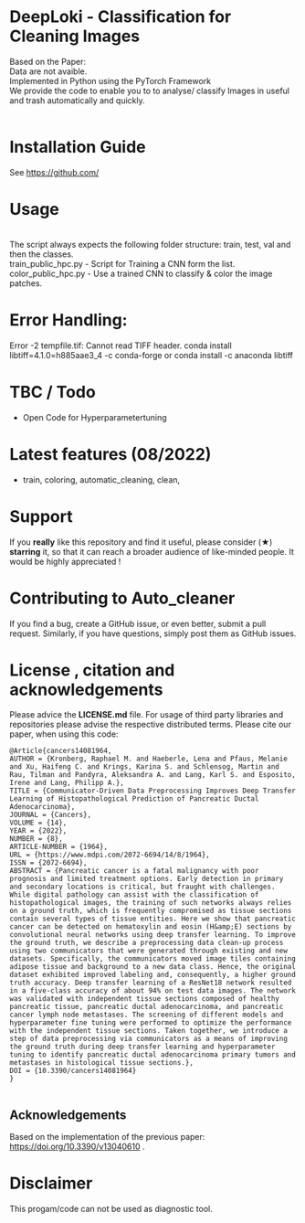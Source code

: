 # DeepLoki - Classification for Cleaning Images
Based on the Paper:  <br>
Data are not avaible. <br>
Implemented in Python using the PyTorch Framework<br>
We provide the code to enable you to to analyse/ classify Images in useful and trash  automatically and quickly.<br>
<br>
# Installation Guide
See https://github.com/

# Usage
<br>
The script always expects the following folder structure: train, test, val  and then the classes.
<br>
train_public_hpc.py - Script for Training a CNN form the list.
<br>
color_public_hpc.py - Use a trained CNN to classify & color the image patches.
<br>

# Error Handling:
Error -2 tempfile.tif: Cannot read TIFF header. conda install libtiff=4.1.0=h885aae3_4 -c conda-forge or  conda install -c anaconda libtiff<br>

# TBC / Todo
- Open Code for Hyperparametertuning

# Latest features (08/2022)
- train, coloring, automatic_cleaning, clean,

# Support 
If you **really** like this repository and find it useful, please consider (★) **starring** it, so that it can reach a broader audience of like-minded people. It would be highly appreciated !

# Contributing to Auto_cleaner
If you find a bug, create a GitHub issue, or even better, submit a pull request. Similarly, if you have questions, simply post them as GitHub issues. 

# License , citation and acknowledgements
Please advice the **LICENSE.md** file. For usage of third party libraries and repositories please advise the respective distributed terms. Please cite our paper, when using this code:

```
@Article{cancers14081964,
AUTHOR = {Kronberg, Raphael M. and Haeberle, Lena and Pfaus, Melanie and Xu, Haifeng C. and Krings, Karina S. and Schlensog, Martin and Rau, Tilman and Pandyra, Aleksandra A. and Lang, Karl S. and Esposito, Irene and Lang, Philipp A.},
TITLE = {Communicator-Driven Data Preprocessing Improves Deep Transfer Learning of Histopathological Prediction of Pancreatic Ductal Adenocarcinoma},
JOURNAL = {Cancers},
VOLUME = {14},
YEAR = {2022},
NUMBER = {8},
ARTICLE-NUMBER = {1964},
URL = {https://www.mdpi.com/2072-6694/14/8/1964},
ISSN = {2072-6694},
ABSTRACT = {Pancreatic cancer is a fatal malignancy with poor prognosis and limited treatment options. Early detection in primary and secondary locations is critical, but fraught with challenges. While digital pathology can assist with the classification of histopathological images, the training of such networks always relies on a ground truth, which is frequently compromised as tissue sections contain several types of tissue entities. Here we show that pancreatic cancer can be detected on hematoxylin and eosin (H&amp;E) sections by convolutional neural networks using deep transfer learning. To improve the ground truth, we describe a preprocessing data clean-up process using two communicators that were generated through existing and new datasets. Specifically, the communicators moved image tiles containing adipose tissue and background to a new data class. Hence, the original dataset exhibited improved labeling and, consequently, a higher ground truth accuracy. Deep transfer learning of a ResNet18 network resulted in a five-class accuracy of about 94% on test data images. The network was validated with independent tissue sections composed of healthy pancreatic tissue, pancreatic ductal adenocarcinoma, and pancreatic cancer lymph node metastases. The screening of different models and hyperparameter fine tuning were performed to optimize the performance with the independent tissue sections. Taken together, we introduce a step of data preprocessing via communicators as a means of improving the ground truth during deep transfer learning and hyperparameter tuning to identify pancreatic ductal adenocarcinoma primary tumors and metastases in histological tissue sections.},
DOI = {10.3390/cancers14081964}
}


```
## Acknowledgements
Based on the implementation of the previous paper:  https://doi.org/10.3390/v13040610 .<br>

# Disclaimer
This progam/code can not be used as diagnostic tool.

